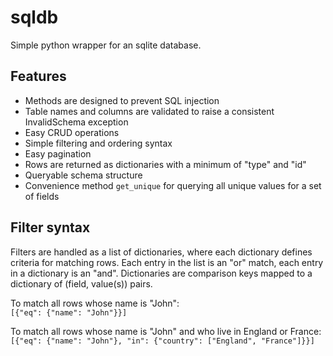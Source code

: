 # sqldb

Simple python wrapper for an sqlite database.

## Features

* Methods are designed to prevent SQL injection
* Table names and columns are validated to raise a consistent InvalidSchema exception
* Easy CRUD operations
* Simple filtering and ordering syntax
* Easy pagination
* Rows are returned as dictionaries with a minimum of "type" and "id"
* Queryable schema structure
* Convenience method `get_unique` for querying all unique values for a set of fields

## Filter syntax

Filters are handled as a list of dictionaries, where each dictionary defines criteria for matching rows. Each entry in the list is an "or" match, each entry in a dictionary is an "and". Dictionaries are comparison keys mapped to a dictionary of (field, value(s)) pairs.

To match all rows whose name is "John":  
`[{"eq": {"name": "John"}}]`

To match all rows whose name is "John" and who live in England or France:  
`[{"eq": {"name": "John"}, "in": {"country": ["England", "France"]}}]`
